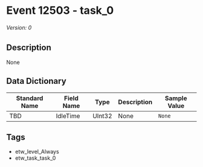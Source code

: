 # Event 12503 - task_0
###### Version: 0

## Description
None

## Data Dictionary
|Standard Name|Field Name|Type|Description|Sample Value|
|---|---|---|---|---|
|TBD|IdleTime|UInt32|None|`None`|

## Tags
* etw_level_Always
* etw_task_task_0